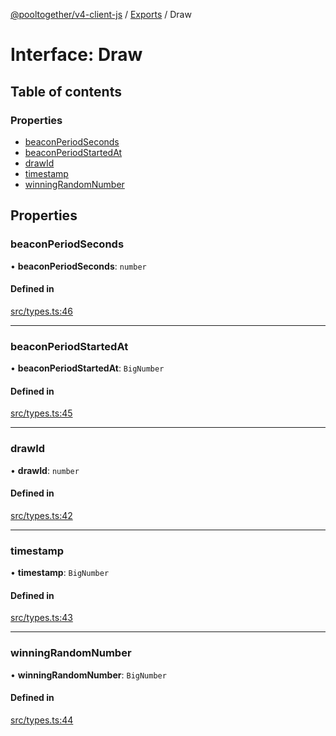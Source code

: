 [@pooltogether/v4-client-js](../README.md) / [Exports](../modules.md) / Draw

# Interface: Draw

## Table of contents

### Properties

- [beaconPeriodSeconds](Draw.md#beaconperiodseconds)
- [beaconPeriodStartedAt](Draw.md#beaconperiodstartedat)
- [drawId](Draw.md#drawid)
- [timestamp](Draw.md#timestamp)
- [winningRandomNumber](Draw.md#winningrandomnumber)

## Properties

### beaconPeriodSeconds

• **beaconPeriodSeconds**: `number`

#### Defined in

[src/types.ts:46](https://github.com/pooltogether/v4-client-js/blob/7357147/src/types.ts#L46)

___

### beaconPeriodStartedAt

• **beaconPeriodStartedAt**: `BigNumber`

#### Defined in

[src/types.ts:45](https://github.com/pooltogether/v4-client-js/blob/7357147/src/types.ts#L45)

___

### drawId

• **drawId**: `number`

#### Defined in

[src/types.ts:42](https://github.com/pooltogether/v4-client-js/blob/7357147/src/types.ts#L42)

___

### timestamp

• **timestamp**: `BigNumber`

#### Defined in

[src/types.ts:43](https://github.com/pooltogether/v4-client-js/blob/7357147/src/types.ts#L43)

___

### winningRandomNumber

• **winningRandomNumber**: `BigNumber`

#### Defined in

[src/types.ts:44](https://github.com/pooltogether/v4-client-js/blob/7357147/src/types.ts#L44)

